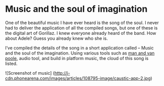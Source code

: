 # Music and the soul of imagination

One of the beautiful music I have ever heard is the song of the soul. I never had to deliver the application of all the compiled songs, but one of these is the digital art of Gorillaz. I knew everyone already heard of the band. How about Adele? Guess you already knew who she is.

I’ve compiled the details of the song in a short application called – Music and the soul of the imagination. Using various tools such as <a href="http://manvanmove.co.uk/">man and van poole</a>, audio tool, and build in platform music, the cloud of this song is listed.

![Screenshot of music] (http://i-cdn.phonearena.com/images/articles/108795-image/caustic-app-2.jpg)
